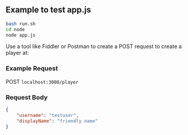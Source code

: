 ## Example to test app.js

```sh
bash run.sh
cd node
node app.js
```

Use a tool like Fiddler or Postman to create a POST request to create a player at:

### Example Request
POST `localhost:3000/player`
### Request Body
```json
{
	"username": "testuser",
	"displayName": "friendly name"
}
```
